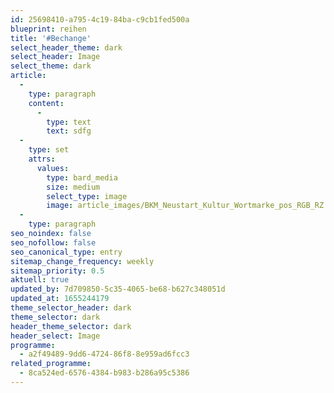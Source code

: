 ```yaml
---
id: 25698410-a795-4c19-84ba-c9cb1fed500a
blueprint: reihen
title: '#Bechange'
select_header_theme: dark
select_header: Image
select_theme: dark
article:
  -
    type: paragraph
    content:
      -
        type: text
        text: sdfg
  -
    type: set
    attrs:
      values:
        type: bard_media
        size: medium
        select_type: image
        image: article_images/BKM_Neustart_Kultur_Wortmarke_pos_RGB_RZ.jpg
  -
    type: paragraph
seo_noindex: false
seo_nofollow: false
seo_canonical_type: entry
sitemap_change_frequency: weekly
sitemap_priority: 0.5
aktuell: true
updated_by: 7d709850-5c35-4065-be68-b627c348051d
updated_at: 1655244179
theme_selector_header: dark
theme_selector: dark
header_theme_selector: dark
header_select: Image
programme:
  - a2f49489-9dd6-4724-86f8-8e959ad6fcc3
related_programme:
  - 8ca524ed-6576-4384-b983-b286a95c5386
---
```

